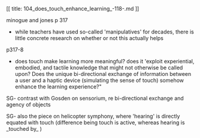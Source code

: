 [[
title: 104_does_touch_enhance_learning_-118-.md
]]

minogue and jones p 317

  

+ while teachers have used so-called 'manipulatives' for decades, there is
little concrete research on whether or not this actually helps

  

p317-8

+ does touch make learning more meaningful? does it 'exploit experiential,
embodied, and tactile knowledge that might not otherwise be called upon? Does
the unique bi-directional exchange of information between a user and a haptic
device \(simulating the sense of touch\) somehow enhance the learning
experience?"

  

SG- contrast with Gosden on sensorium, re bi-directional exchange and agency
of objects

  

SG- also the piece on helicopter symphony, where 'hearing' is directly equated
with touch \(difference being touch is active, whereas hearing is \_touched
by\_ \)
